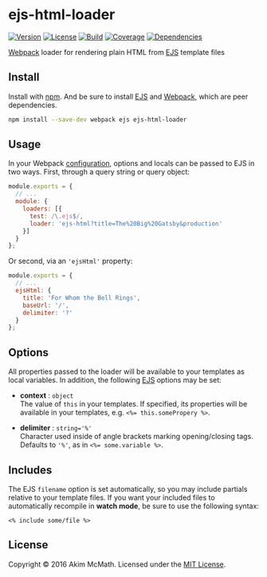 # ejs-html-loader

[![Version][version-badge]][npm]
[![License][license-badge]][license]
[![Build][build-badge]][travis]
[![Coverage][coverage-badge]][coveralls]
[![Dependencies][dependencies-badge]][gemnasium]

[Webpack][webpack] loader for rendering plain HTML from [EJS][ejs]
template files

## Install

Install with [npm][npm]. And be sure to install [EJS][ejs] and
[Webpack][webpack], which are peer dependencies.

```sh
npm install --save-dev webpack ejs ejs-html-loader
```

## Usage

In your Webpack [configuration][webpack-configuration], options and locals can
be passed to EJS in two ways. First, through a query string or query object:

```js
module.exports = {
  // ...
  module: {
    loaders: [{
      test: /\.ejs$/,
      loader: 'ejs-html?title=The%20Big%20Gatsby&production'
    }]
  }
};
```

Or second, via an `'ejsHtml'` property:

```js
module.exports = {
  // ...
  ejsHtml: {
    title: 'For Whom the Bell Rings',
    baseUrl: '/',
    delimiter: '?'
  }
};
```

## Options

All properties passed to the loader will be available to your
templates as local variables. In addition, the following [EJS][ejs]
options may be set:

* **context** : `object`<br>
The value of `this` in your templates. If specified, its properties will be
available in your templates, e.g. `<%= this.somePropery %>`.

* **delimiter** : `string='%'`<br>
Character used inside of angle brackets marking opening/closing tags.
Defaults to `'%'`, as in `<%= some.variable %>`.

## Includes

The EJS `filename` option is set automatically, so you may include partials
relative to your template files. If you want your included files to
automatically recompile in **watch mode**, be sure to use the following syntax:

```
<% include some/file %>
```

## License

Copyright &copy; 2016 Akim McMath. Licensed under the [MIT License][license].

[version-badge]: https://img.shields.io/npm/v/ejs-html-loader.svg?style=flat-square
[license-badge]: https://img.shields.io/npm/l/ejs-html-loader.svg?style=flat-square
[build-badge]: https://img.shields.io/travis/akim-mcmath/ejs-html-loader/master.svg?style=flat-square
[coverage-badge]: https://img.shields.io/coveralls/akim-mcmath/ejs-html-loader/master.svg?style=flat-square&service=github
[dependencies-badge]: https://img.shields.io/gemnasium/akim-mcmath/ejs-html-loader.svg?style=flat-square

[npm]: https://www.npmjs.com/package/ejs-html-loader
[license]: LICENSE
[travis]: https://travis-ci.org/akim-mcmath/ejs-html-loader
[coveralls]: https://coveralls.io/github/akim-mcmath/ejs-html-loader?branch=master
[gemnasium]: https://gemnasium.com/akim-mcmath/ejs-html-loader
[webpack]: https://webpack.github.io/
[webpack-configuration]: https://webpack.github.io/docs/configuration.html
[ejs]: http://ejs.co/

